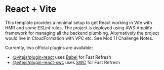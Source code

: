 # React + Vite

This template provides a minimal setup to get React working in Vite with HMR and some ESLint rules.
The project is deployed using AWS Amplify framework for managing all the backend plumbing. Alternatively
the project would live in CloudFormation with VPC etc.  See Mod 11 Challenge Notes.

Currently, two official plugins are available:

- [@vitejs/plugin-react](https://github.com/vitejs/vite-plugin-react/blob/main/packages/plugin-react/README.md) uses [Babel](https://babeljs.io/) for Fast Refresh
- [@vitejs/plugin-react-swc](https://github.com/vitejs/vite-plugin-react-swc) uses [SWC](https://swc.rs/) for Fast Refresh
